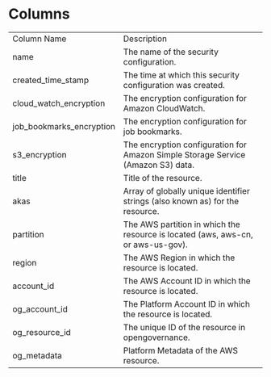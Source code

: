 # Columns  

<table>
	<tr><td>Column Name</td><td>Description</td></tr>
	<tr><td>name</td><td>The name of the security configuration.</td></tr>
	<tr><td>created_time_stamp</td><td>The time at which this security configuration was created.</td></tr>
	<tr><td>cloud_watch_encryption</td><td>The encryption configuration for Amazon CloudWatch.</td></tr>
	<tr><td>job_bookmarks_encryption</td><td>The encryption configuration for job bookmarks.</td></tr>
	<tr><td>s3_encryption</td><td>The encryption configuration for Amazon Simple Storage Service (Amazon S3) data.</td></tr>
	<tr><td>title</td><td>Title of the resource.</td></tr>
	<tr><td>akas</td><td>Array of globally unique identifier strings (also known as) for the resource.</td></tr>
	<tr><td>partition</td><td>The AWS partition in which the resource is located (aws, aws-cn, or aws-us-gov).</td></tr>
	<tr><td>region</td><td>The AWS Region in which the resource is located.</td></tr>
	<tr><td>account_id</td><td>The AWS Account ID in which the resource is located.</td></tr>
	<tr><td>og_account_id</td><td>The Platform Account ID in which the resource is located.</td></tr>
	<tr><td>og_resource_id</td><td>The unique ID of the resource in opengovernance.</td></tr>
	<tr><td>og_metadata</td><td>Platform Metadata of the AWS resource.</td></tr>
</table>